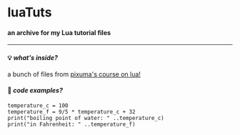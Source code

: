# luaTuts
#### an archive for my Lua tutorial files
---
#### :bulb: ***what's inside?***
a bunch of files from [pixuma's course on lua!](https://pikuma.com/courses/learn-lua-scripting-language-roblox)
#### :memo: ***code examples?***
````
temperature_c = 100
temperature_f = 9/5 * temperature_c + 32
print("boiling point of water: " ..temperature_c)
print("in Fahrenheit: " ..temperature_f)
````